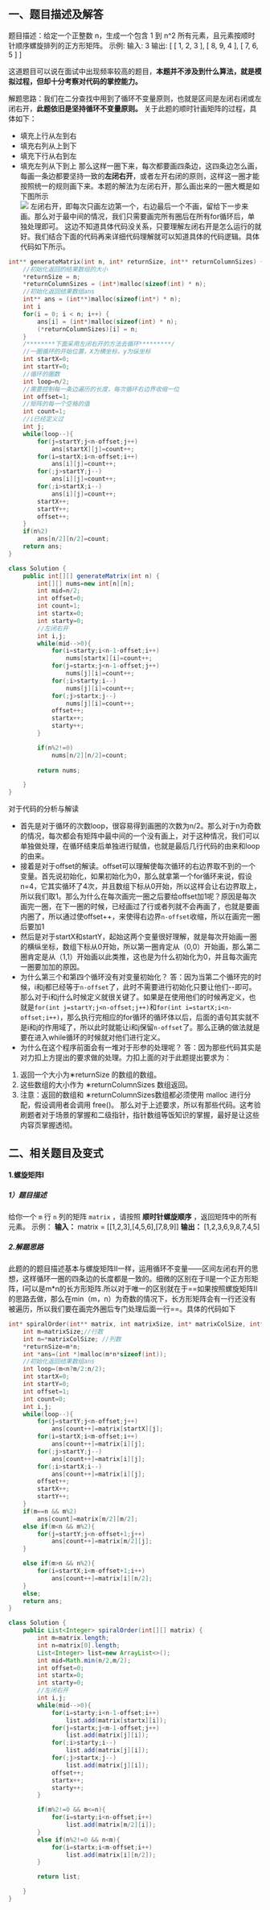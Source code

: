 ## 一、题目描述及解答
题目描述：给定一个正整数 n，生成一个包含 1 到 n^2 所有元素，且元素按顺时针顺序螺旋排列的正方形矩阵。
示例:
输入: 3 输出: \[ [ 1, 2, 3 ], [ 8, 9, 4 ], [ 7, 6, 5 ] \]

这道题目可以说在面试中出现频率较高的题目，**本题并不涉及到什么算法，就是模拟过程，但却十分考察对代码的掌控能力。**

解题思路：我们在二分查找中用到了循环不变量原则，也就是区间是左闭右闭或左闭右开，**此题依旧是坚持循环不变量原则。**
关于此题的顺时针画矩阵的过程，具体如下：
- 填充上行从左到右
- 填充右列从上到下
- 填充下行从右到左
- 填充左列从下到上
那么这样一圈下来，每次都要画四条边，这四条边怎么画，每画一条边都要坚持一致的**左闭右开**，或者左开右闭的原则，这样这一圈才能按照统一的规则画下来。本题的解法为左闭右开，那么画出来的一圈大概是如下图所示  
![](assets/04螺旋矩阵II/file-20250107230241971.png)
左闭右开，即每次只画左边第一个，右边最后一个不画，留给下一步来画。那么对于最中间的情况，我们只需要画完所有圈后在所有for循环后，单独处理即可。
	这边不知道具体代码没关系，只要理解左闭右开是怎么运行的就好。我们结合下面的代码再来详细代码理解就可以知道具体的代码逻辑。具体代码如下所示。
```c
int** generateMatrix(int n, int* returnSize, int** returnColumnSizes) {
    //初始化返回的结果数组的大小
    *returnSize = n;
    *returnColumnSizes = (int*)malloc(sizeof(int) * n);
    //初始化返回结果数组ans
    int** ans = (int**)malloc(sizeof(int*) * n);
    int i
    for(i = 0; i < n; i++) {
        ans[i] = (int*)malloc(sizeof(int) * n);
        (*returnColumnSizes)[i] = n;
    }
    /********下面采用左闭右开的方法去循环*********/
    //一圈循环的开始位置，X为横坐标，y为纵坐标
    int startX=0;
    int startY=0;
    //循环的圈数
    int loop=n/2;
    //需要控制每一条边遍历的长度，每次循环右边界收缩一位
    int offset=1;
    //矩阵的每一个空格的值
    int count=1;
    //i已经定义过
    int j;
    while(loop--){
        for(j=startY;j<n-offset;j++)
            ans[startX][j]=count++;
        for(i=startX;i<n-offset;i++)
            ans[i][j]=count++;
        for(;j>startY;j--)
            ans[i][j]=count++;
        for(;i>startX;i--)
            ans[i][j]=count++;
        startX++;
        startY++;
        offset++;
    }
    if(n%2)
        ans[n/2][n/2]=count;
    return ans;
}
```

```java
class Solution {
    public int[][] generateMatrix(int n) {
        int[][] nums=new int[n][n];
        int mid=n/2;
        int offset=0;
        int count=1;
        int startx=0;
        int starty=0;
        //左闭右开
        int i,j;
        while(mid-->0){
            for(i=starty;i<n-1-offset;i++)
                nums[startx][i]=count++;
            for(j=startx;j<n-1-offset;j++)
                nums[j][i]=count++;
            for(;i>starty;i--)
                nums[j][i]=count++;
            for(;j>startx;j--)
                nums[j][i]=count++;
            offset++;
            startx++;
            starty++;
        }

        if(n%2!=0)
            nums[n/2][n/2]=count;
        
        return nums;

    }
}
```
对于代码的分析与解读
* 首先是对于循环的次数loop，很容易得到画圈的次数为n/2。那么对于n为奇数的情况，每次都会有矩阵中最中间的一个没有画上，对于这种情况，我们可以单独做处理，在循环结束后单独进行赋值，也就是最后几行代码的由来和loop的由来。
* 接着是对于offset的解读。offset可以理解使每次循环的右边界取不到的一个变量。首先说初始化，如果初始化为0，那么就拿第一个for循环来说，假设n=4，它其实循环了4次，并且数组下标从0开始，所以这样会让右边界取上，所以我们取1。那么为什么在每次画完一圈之后要给offset加1呢？原因是每次画完一圈，在下一圈的时候，已经画过了行或者列就不会再画了，也就是要画内圈了，所以通过使offset++，来使得右边界`n-offset`收缩，所以在画完一圈后要加1
* 然后是对于startX和startY，起始这两个变量很好理解，就是每次开始画一圈的横纵坐标，数组下标从0开始，所以第一圈肯定从（0,0）开始画，那么第二圈肯定是从（1,1）开始画以此类推，这也是为什么初始化为0，并且每次画完一圈要加加的原因。
* 为什么第三个和第四个循环没有对变量初始化？
答：因为当第二个循环完的时候，i和j都已经等于`n-offset`了，此时不需要进行初始化只要让他们--即可。那么对于i和j什么时候定义就很关键了。如果是在使用他们的时候再定义，也就是`for(int j=startY;j<n-offset;j++)`和`for(int i=startX;i<n-offset;i++)`，那么执行完相应的for循环的循环体以后，后面的语句其实就不是i和j的作用域了，所以此时就能让i和j保留`n-offset`了。那么正确的做法就是要在进入while循环的时候就对他们进行定义。
* 为什么在这个程序前面会有一堆对于形参的处理呢？
答：因为那些代码其实是对力扣上方提出的要求做的处理。力扣上面的对于此题提出要求为：
1. 返回一个大小为∗returnSize 的数组的数组。  
2. 这些数组的大小作为 ∗returnColumnSizes 数组返回。  
3. 注意：返回的数组和 ∗returnColumnSizes数组都必须使用 malloc 进行分配，假设调用者会调用 free()。
那么对于上述要求，所以有那些代码。这考验刷题者对于场景的掌握和二级指针，指针数组等饭知识的掌握，最好是让这些内容页掌握透彻。


## 二、相关题目及变式
#### 1.螺旋矩阵I
##### 1）题目描述
给你一个 `m` 行 `n` 列的矩阵 `matrix` ，请按照 **顺时针螺旋顺序** ，返回矩阵中的所有元素。
示例：
**输入：** matrix = [[1,2,3],[4,5,6],[7,8,9]]
**输出：** [1,2,3,6,9,8,7,4,5]

##### 2.解题思路
此题的的题目描述基本与螺旋矩阵II一样，运用循环不变量——区间左闭右开的思想，这样循环一圈的四条边的长度都是一致的。细微的区别在于II是一个正方形矩阵，I可以是m\*n的长方形矩阵.所以对于唯一的区别就在于==如果按照螺旋矩阵II的思路去做，那么在min（m，n）为奇数的情况下，长方形矩阵会有一行还没有被遍历，所以我们要在画完外圈后专门处理后面一行==。具体的代码如下
```c
int* spiralOrder(int** matrix, int matrixSize, int* matrixColSize, int* returnSize) {
    int m=matrixSize;//行数
    int n=*matrixColSize; //列数
    *returnSize=m*n;
    int *ans=(int *)malloc(m*n*sizeof(int));
    //初始化返回结果数组ans
    int loop=(m<n?m/2:n/2);
    int startX=0;
    int startY=0;
    int offset=1;
    int count=0;
    int i,j;
    while(loop--){
        for(j=startY;j<n-offset;j++)
            ans[count++]=matrix[startX][j];
        for(i=startX;i<m-offset;i++)
            ans[count++]=matrix[i][j];
        for(;j>startY;j--)
            ans[count++]=matrix[i][j];
        for(;i>startX;i--)
            ans[count++]=matrix[i][j];
        offset++;
        startX++;
        startY++;
    }
    if(m==n && m%2)
        ans[count]=matrix[m/2][m/2];
    else if(m<n && m%2){
        for(j=startY;j<n-offset+1;j++)
            ans[count++]=matrix[m/2][j];
    }

    else if(m>n && n%2){
        for(i=startX;i<m-offset+1;i++)
            ans[count++]=matrix[i][n/2];
    }
    else;
    return ans;
}
```

```java
class Solution {
    public List<Integer> spiralOrder(int[][] matrix) {
        int m=matrix.length;
        int n=matrix[0].length;
        List<Integer> list=new ArrayList<>();
        int mid=Math.min(n/2,m/2);
        int offset=0;
        int startx=0;
        int starty=0;
        //左闭右开
        int i,j;
        while(mid-->0){
            for(i=starty;i<n-1-offset;i++)
                list.add(matrix[startx][i]);
            for(j=startx;j<m-1-offset;j++)
                list.add(matrix[j][i]);
            for(;i>starty;i--)
                list.add(matrix[j][i]);
            for(;j>startx;j--)
                list.add(matrix[j][i]); 
            offset++;
            startx++;
            starty++;
        }

        if(m%2!=0 && m<=n){
            for(i=starty;i<n-offset;i++)
                list.add(matrix[m/2][i]);
        }
        else if(n%2!=0 && n<m){
            for(i=startx;i<m-offset;i++)
                list.add(matrix[i][n/2]);
        }

        return list;

    }
}
```

